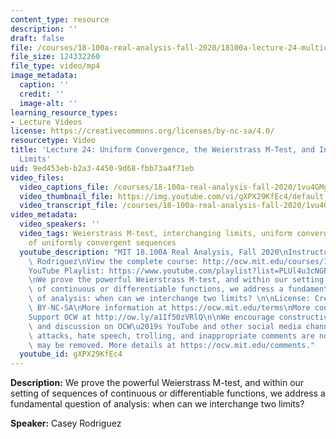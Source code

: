 ```yaml
---
content_type: resource
description: ''
draft: false
file: /courses/18-100a-real-analysis-fall-2020/18100a-lecture-24-multicam_360p_16_9.mp4
file_size: 124332260
file_type: video/mp4
image_metadata:
  caption: ''
  credit: ''
  image-alt: ''
learning_resource_types:
- Lecture Videos
license: https://creativecommons.org/licenses/by-nc-sa/4.0/
resourcetype: Video
title: 'Lecture 24: Uniform Convergence, the Weierstrass M-Test, and Interchanging
  Limits'
uid: 9ed453eb-b2a3-4450-9d68-fbb73a4f71eb
video_files:
  video_captions_file: /courses/18-100a-real-analysis-fall-2020/1vu4GMg5v7TRTz-K943dU10R7KZuWqwZN_transcript.webvtt
  video_thumbnail_file: https://img.youtube.com/vi/gXPX29KfEc4/default.jpg
  video_transcript_file: /courses/18-100a-real-analysis-fall-2020/1vu4GMg5v7TRTz-K943dU10R7KZuWqwZN_transcript.pdf
video_metadata:
  video_speakers: ''
  video_tags: Weierstrass M-test, interchanging limits, uniform convergence, limits
    of uniformly convergent sequences
  youtube_description: "MIT 18.100A Real Analysis, Fall 2020\nInstructor: Dr. Casey\
    \ Rodriguez\nView the complete course: http://ocw.mit.edu/courses/18-100a-real-analysis-fall-2020/\n\
    YouTube Playlist: https://www.youtube.com/playlist?list=PLUl4u3cNGP61O7HkcF7UImpM0cR_L2gSw\n\
    \nWe prove the powerful Weierstrass M-test, and within our setting of sequences\
    \ of continuous or differentiable functions, we address a fundamental question\
    \ of analysis: when can we interchange two limits? \n\nLicense: Creative Commons\
    \ BY-NC-SA\nMore information at https://ocw.mit.edu/terms\nMore courses at https://ocw.mit.edu\n\
    Support OCW at http://ow.ly/a1If50zVRlQ\n\nWe encourage constructive comments\
    \ and discussion on OCW\u2019s YouTube and other social media channels. Personal\
    \ attacks, hate speech, trolling, and inappropriate comments are not allowed and\
    \ may be removed. More details at https://ocw.mit.edu/comments."
  youtube_id: gXPX29KfEc4
---
```

**Description:** We prove the powerful Weierstrass M-test, and within our setting of sequences of continuous or differentiable functions, we address a fundamental question of analysis: when can we interchange two limits?

**Speaker:** Casey Rodriguez
